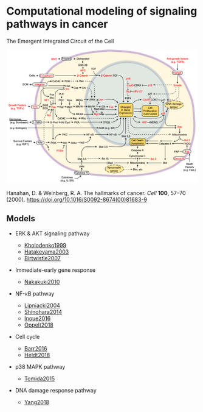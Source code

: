 # Computational modeling of signaling pathways in cancer
The Emergent Integrated Circuit of the Cell

![integrated_cuicuit](integrated_circuit.png)

Hanahan, D. & Weinberg, R. A. The hallmarks of cancer. *Cell* **100**, 57–70 (2000). https://doi.org/10.1016/S0092-8674(00)81683-9

## Models
- ERK & AKT signaling pathway
    - [Kholodenko1999](https://github.com/okadalabipr/Kholodenko1999)
    - [Hatakeyama2003](https://github.com/okadalabipr/Hatakeyama2003)
    - [Birtwistle2007](https://github.com/okadalabipr/Birtwistle2007)
    
- Immediate-early gene response
    - [Nakakuki2010](https://github.com/okadalabipr/Nakakuki2010)

- NF-κB pathway
    - [Lipniacki2004](https://github.com/okadalabipr/Lipniacki2004)
    - [Shinohara2014](https://github.com/okadalabipr/Shinohara2014)
    - [Inoue2016](https://github.com/okadalabipr/Inoue2016)
    - [Oppelt2018](https://github.com/okadalabipr/Oppelt2018)

- Cell cycle
    - [Barr2016](https://github.com/okadalabipr/Barr2016)
    - [Heldt2018](https://github.com/okadalabipr/Heldt2018)

- p38 MAPK pathway
    - [Tomida2015](https://github.com/okadalabipr/Tomida2015)

- DNA damage response pathway
    - [Yang2018](https://github.com/okadalabipr/Yang2018)
